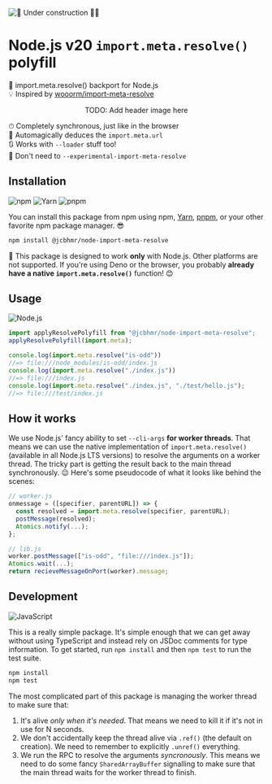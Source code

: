 ![🚧 Under construction 👷‍♂️](https://i.imgur.com/LEP2R3N.png)

# Node.js v20 `import.meta.resolve()` polyfill

🎯 import.meta.resolve() backport for Node.js \
💡 Inspired by [wooorm/import-meta-resolve]

<div align="center">

TODO: Add header image here

</div>

⏱ Completely synchronous, just like in the browser \
🧙 Automagically deduces the `import.meta.url` \
🔃 Works with `--loader` stuff too! \
🌳 Don't need to `--experimental-import-meta-resolve`

## Installation

![npm](https://img.shields.io/static/v1?style=for-the-badge&message=npm&color=CB3837&logo=npm&logoColor=FFFFFF&label=)
![Yarn](https://img.shields.io/static/v1?style=for-the-badge&message=Yarn&color=2C8EBB&logo=Yarn&logoColor=FFFFFF&label=)
![pnpm](https://img.shields.io/static/v1?style=for-the-badge&message=pnpm&color=222222&logo=pnpm&logoColor=F69220&label=)

You can install this package from npm using npm, [Yarn], [pnpm], or your other
favorite npm package manager. 😎

```sh
npm install @jcbhmr/node-import-meta-resolve
```

🛑 This package is designed to work **only** with Node.js. Other platforms are
not supported. If you're using Deno or the browser, you probably **already have
a native `import.meta.resolve()`** function! 😊

## Usage

![Node.js](https://img.shields.io/static/v1?style=for-the-badge&message=Node.js&color=339933&logo=Node.js&logoColor=FFFFFF&label=)

```js
import applyResolvePolyfill from "@jcbhmr/node-import-meta-resolve";
applyResolvePolyfill(import.meta);

console.log(import.meta.resolve("is-odd"))
//=> file:///node_modules/is-odd/index.js
console.log(import.meta.resolve("./index.js"))
//=> file:///index.js
console.log(import.meta.resolve("./index.js", "./test/hello.js");
//=> file:///test/index.js
```

## How it works

We use Node.js' fancy ability to set `--cli-args` **for worker threads**. That
means we can use the native implementation of `import.meta.resolve()` (available
in all Node.js LTS versions) to resolve the arguments on a worker thread. The
tricky part is getting the result back to the main thread synchronously. 😉
Here's some pseudocode of what it looks like behind the scenes:

```js
// worker.js
onmessage = ([specifier, parentURL]) => {
  const resolved = import.meta.resolve(specifier, parentURL);
  postMessage(resolved);
  Atomics.notify(...);
};
```

```js
// lib.js
worker.postMessage(["is-odd", "file:///index.js"]);
Atomics.wait(...);
return recieveMessageOnPort(worker).message;
```

## Development

![JavaScript](https://img.shields.io/static/v1?style=for-the-badge&message=JavaScript&color=222222&logo=JavaScript&logoColor=F7DF1E&label=)

This is a really simple package. It's simple enough that we can get away without
using TypeScript and instead rely on JSDoc comments for type information. To get
started, run `npm install` and then `npm test` to run the test suite.

```sh
npm install
npm test
```

The most complicated part of this package is managing the worker thread to make
sure that:

1. It's alive _only when it's needed_. That means we need to kill it if it's not
   in use for N seconds.
2. We don't accidentally keep the thread alive via `.ref()` (the default on
   creation). We need to remember to explicitly `.unref()` everything.
3. We run the RPC to resolve the arguments _syncronously_. This means we need to
   do some fancy `SharedArrayBuffer` signalling to make sure that the main
   thread waits for the worker thread to finish.

[yarn]: https://yarnpkg.com/
[pnpm]: https://pnpm.io/
[wooorm/import-meta-resolve]: https://github.com/wooorm/import-meta-resolve
